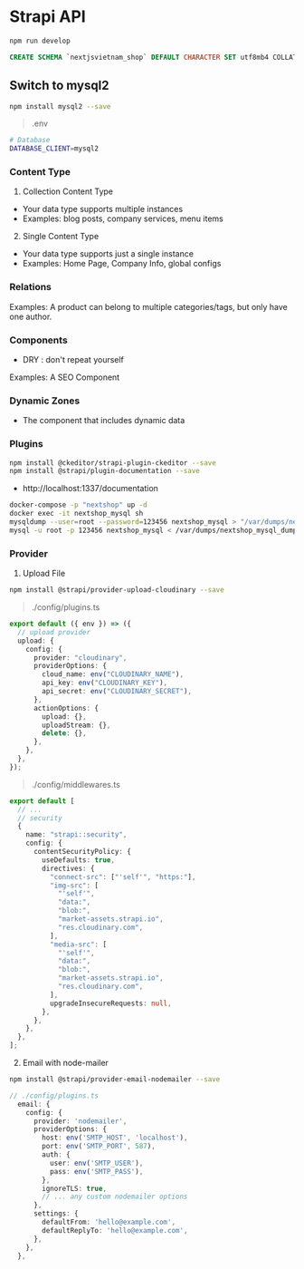 # Strapi API

```sh
npm run develop
```

```sql
CREATE SCHEMA `nextjsvietnam_shop` DEFAULT CHARACTER SET utf8mb4 COLLATE utf8mb4_unicode_ci ;
```

## Switch to mysql2

```sh
npm install mysql2 --save
```

> .env

```sh
# Database
DATABASE_CLIENT=mysql2
```

### Content Type

1. Collection Content Type

- Your data type supports multiple instances
- Examples: blog posts, company services, menu items

2. Single Content Type

- Your data type supports just a single instance
- Examples: Home Page, Company Info, global configs

### Relations

Examples: A product can belong to multiple categories/tags, but only have one author.

### Components

- DRY : don't repeat yourself

Examples: A SEO Component

### Dynamic Zones

- The component that includes dynamic data

### Plugins

```sh
npm install @ckeditor/strapi-plugin-ckeditor --save
npm install @strapi/plugin-documentation --save
```

- http://localhost:1337/documentation

```sh
docker-compose -p "nextshop" up -d
docker exec -it nextshop_mysql sh
mysqldump --user=root --password=123456 nextshop_mysql > "/var/dumps/nextshop_mysql_dump_$(date +%Y%m%d%H%M%S).sql"
mysql -u root -p 123456 nextshop_mysql < /var/dumps/nextshop_mysql_dump_20240528103452.sql
```

### Provider

1. Upload File

```sh
npm install @strapi/provider-upload-cloudinary --save
```

> ./config/plugins.ts

```ts
export default ({ env }) => ({
  // upload provider
  upload: {
    config: {
      provider: "cloudinary",
      providerOptions: {
        cloud_name: env("CLOUDINARY_NAME"),
        api_key: env("CLOUDINARY_KEY"),
        api_secret: env("CLOUDINARY_SECRET"),
      },
      actionOptions: {
        upload: {},
        uploadStream: {},
        delete: {},
      },
    },
  },
});
```

> ./config/middlewares.ts

```ts
export default [
  // ...
  // security
  {
    name: "strapi::security",
    config: {
      contentSecurityPolicy: {
        useDefaults: true,
        directives: {
          "connect-src": ["'self'", "https:"],
          "img-src": [
            "'self'",
            "data:",
            "blob:",
            "market-assets.strapi.io",
            "res.cloudinary.com",
          ],
          "media-src": [
            "'self'",
            "data:",
            "blob:",
            "market-assets.strapi.io",
            "res.cloudinary.com",
          ],
          upgradeInsecureRequests: null,
        },
      },
    },
  },
];
```

2. Email with node-mailer

```sh
npm install @strapi/provider-email-nodemailer --save
```

```ts
// ./config/plugins.ts
  email: {
    config: {
      provider: 'nodemailer',
      providerOptions: {
        host: env('SMTP_HOST', 'localhost'),
        port: env('SMTP_PORT', 587),
        auth: {
          user: env('SMTP_USER'),
          pass: env('SMTP_PASS'),
        },
        ignoreTLS: true,
        // ... any custom nodemailer options
      },
      settings: {
        defaultFrom: 'hello@example.com',
        defaultReplyTo: 'hello@example.com',
      },
    },
  },
```
